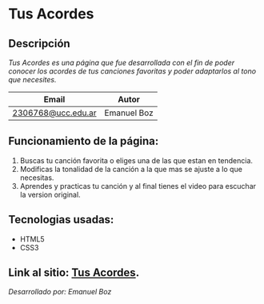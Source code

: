 # Tus Acordes

## Descripción

*Tus Acordes es una página que fue desarrollada con el fin de poder conocer los acordes de tus canciones favoritas y poder adaptarlos al tono que necesites.*

| Email | Autor |
|-------|---------|
|2306768@ucc.edu.ar|Emanuel Boz|
## Funcionamiento de la página:

1. Buscas tu canción favorita o eliges una de las que estan en tendencia.
2. Modificas la tonalidad de la canción a la que mas se ajuste a lo que necesitas.
3. Aprendes y practicas tu canción y al final tienes el video para escuchar la version original.

## Tecnologias usadas: ##

- HTML5
- CSS3

## Link al sitio: [Tus Acordes](eijofjoidj).

*Desarrollado por: Emanuel Boz*
